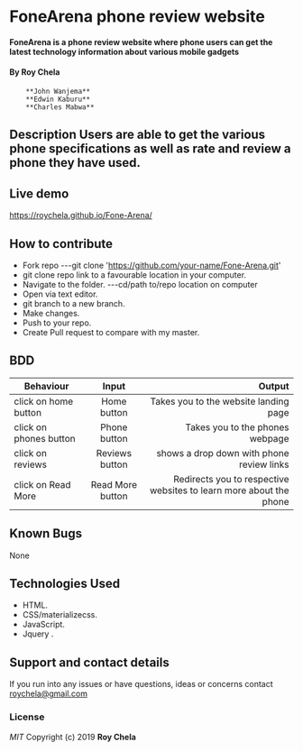 # FoneArena phone review website
#### FoneArena is a phone review website where phone users can get the latest technology information about various mobile gadgets
#### By **Roy Chela**
        **John Wanjema**
        **Edwin Kaburu**
        **Charles Mabwa**
## Description Users are able to get the various phone specifications as well as rate and review a phone they have used.
## Live demo
https://roychela.github.io/Fone-Arena/
## How to contribute
* Fork repo
  ---git clone 'https://github.com/your-name/Fone-Arena.git'
* git clone repo link to a favourable location in your computer.
* Navigate to the folder.
  ---cd/path to/repo location on computer
* Open via text editor.
* git branch to a new branch.
* Make changes.
* Push to your repo.
* Create Pull request to compare with my master.
## BDD
| Behaviour       | Input          | Output |
| ------------- |:-------------:| -----:|
| click on home button    | Home button | Takes you to the website landing page|
| click on phones button   | Phone button      |  Takes you to the phones webpage |
| click on reviews| Reviews button    |  shows a drop down with phone review links  |
| click on Read More| Read More button    | Redirects you to respective websites to learn more about the phone  |
## Known Bugs
None
## Technologies Used
* HTML.
* CSS/materializecss.
* JavaScript.
* Jquery .
## Support and contact details
If you run into any issues or have questions, ideas or concerns contact roychela@gmail.com
### License
*MIT*
Copyright (c) 2019 **Roy Chela**
